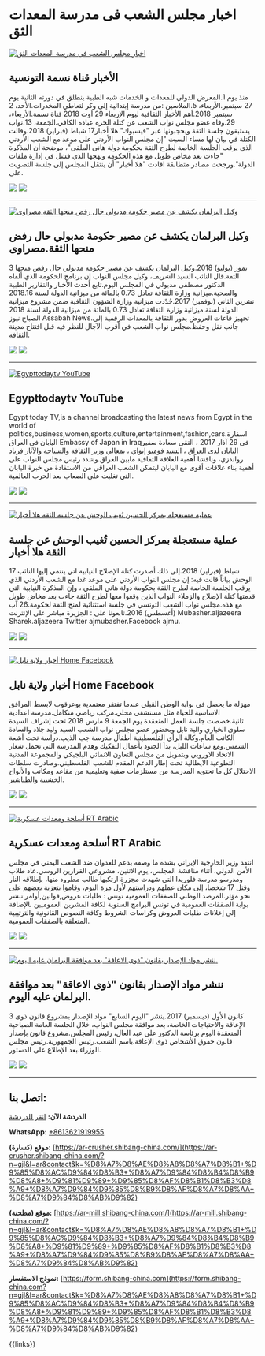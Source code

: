 # اخبار مجلس الشعب فى مدرسة المعدات الثق

<a href="https://swt.shibang-china.com/?n=gjl&l=ar&img&k=%D8%A7%D8%AE%D8%A8%D8%A7%D8%B1+%D9%85%D8%AC%D9%84%D8%B3+%D8%A7%D9%84%D8%B4%D8%B9%D8%A8+%D9%81%D9%89+%D9%85%D8%AF%D8%B1%D8%B3%D8%A9+%D8%A7%D9%84%D9%85%D8%B9%D8%AF%D8%A7%D8%AA+%D8%A7%D9%84%D8%AB%D9%82" target="_blank">![اخبار مجلس الشعب فى مدرسة المعدات الثق](http://static.shibang-china.com/all-800x300/159.jpg)</a>

## الأخبار قناة نسمة التونسية
منذ يوم 1.المعرض الدولي للمعدات و الخدمات شبه الطبية ينطلق في دورته الثانية يوم 27 سبتمبر.الأربعاء، 5.الملاسين :من مدرسة إبتدائية إلى وكر لتعاطي المخدرات.الأحد، 2 سبتمبر 2018.أهم الأخبار الثقافية ليوم الإربعاء 29 أوت 2018 قناة نسمة.الأربعاء، 29.وفاة عضو مجلس نواب الشعب عن كتلة الحرة عبادة الكافي.الجمعة، 13.نواب يستبقون جلسة الثقة ويحجبونها عبر &quot;فيسبوك&quot; هلا أخبار17 شباط (فبراير) 2018.وقالت الكتلة في بيان لها مساء السبت &quot;إن مجلس النواب الأردني على موعد مع الشعب الأردني الذي يرقب الجلسة الخاصة لطرح الثقة بحكومة دولة هاني الملقي&quot;، موضحة أن المذكرة &quot;جاءت بعد مخاض طويل مع هذه الحكومة ونهجها الذي فشل في إدارة ملفات الدولة&quot;.ورجحت مصادر متطابقة افادت &quot;هلا أخبار&quot; أن ينتقل المجلس إلى جلسة التصويت على.


<a href="https://whatsapp.shibangsoft.com/WhatsApp.php" target="_blank" title="WhatsApp">![](http://static.shibang-china.com/icon/whatsapp.png)</a> <a href="https://swt.shibang-china.com/?n=gjl&l=ar&icon&k=%D8%A7%D8%AE%D8%A8%D8%A7%D8%B1+%D9%85%D8%AC%D9%84%D8%B3+%D8%A7%D9%84%D8%B4%D8%B9%D8%A8+%D9%81%D9%89+%D9%85%D8%AF%D8%B1%D8%B3%D8%A9+%D8%A7%D9%84%D9%85%D8%B9%D8%AF%D8%A7%D8%AA+%D8%A7%D9%84%D8%AB%D9%82" target="_blank">![](http://static.shibang-china.com/icon/chat-ar.png)</a>

---

<a href="https://swt.shibang-china.com/?n=gjl&l=ar&img&k=%D8%A7%D8%AE%D8%A8%D8%A7%D8%B1+%D9%85%D8%AC%D9%84%D8%B3+%D8%A7%D9%84%D8%B4%D8%B9%D8%A8+%D9%81%D9%89+%D9%85%D8%AF%D8%B1%D8%B3%D8%A9+%D8%A7%D9%84%D9%85%D8%B9%D8%AF%D8%A7%D8%AA+%D8%A7%D9%84%D8%AB%D9%82" target="_blank">![وكيل البرلمان يكشف عن مصير حكومة مدبولي حال رفض منحها الثقة.مصراوى](http://static.shibang-china.com/all-800x300/15.jpg)</a>

## وكيل البرلمان يكشف عن مصير حكومة مدبولي حال رفض منحها الثقة.مصراوى
3 تموز (يوليو) 2018.وكيل البرلمان يكشف عن مصير حكومة مدبولي حال رفض منحها الثقة.قال النائب السيد الشريف، وكيل مجلس النواب إن برنامج الحكومة الذي ألقاه الدكتور مصطفى مدبولي في المجلس اليوم.تابع أحدث الأخبار والتقارير الطبية والصحية.ميزانية وزارة الثقافة تعادل 0.73 بالمائة من ميزانية الدولة لسنة 2018.16 تشرين الثاني (نوفمبر) 2017.حُدّدت ميزانية وزارة الشؤون الثقافية ضمن مشروع ميزانية الدولة لسنة.ميزانية وزارة الثقافة تعادل 0.73 بالمائة من ميزانية الدولة لسنة 2018 الصباح نيوز Assabah News.تجهيز قاعات العروض بدور الثقافة بالمعدات الرقمية إلى جانب نقل وحفظ.مجلس نواب الشعب في أقرب الآجال للنظر فيه قبل افتتاح مدينة الثقافة.


<a href="https://whatsapp.shibangsoft.com/WhatsApp.php" target="_blank" title="WhatsApp">![](http://static.shibang-china.com/icon/whatsapp.png)</a> <a href="https://swt.shibang-china.com/?n=gjl&l=ar&icon&k=%D8%A7%D8%AE%D8%A8%D8%A7%D8%B1+%D9%85%D8%AC%D9%84%D8%B3+%D8%A7%D9%84%D8%B4%D8%B9%D8%A8+%D9%81%D9%89+%D9%85%D8%AF%D8%B1%D8%B3%D8%A9+%D8%A7%D9%84%D9%85%D8%B9%D8%AF%D8%A7%D8%AA+%D8%A7%D9%84%D8%AB%D9%82" target="_blank">![](http://static.shibang-china.com/icon/chat-ar.png)</a>

---

<a href="https://swt.shibang-china.com/?n=gjl&l=ar&img&k=%D8%A7%D8%AE%D8%A8%D8%A7%D8%B1+%D9%85%D8%AC%D9%84%D8%B3+%D8%A7%D9%84%D8%B4%D8%B9%D8%A8+%D9%81%D9%89+%D9%85%D8%AF%D8%B1%D8%B3%D8%A9+%D8%A7%D9%84%D9%85%D8%B9%D8%AF%D8%A7%D8%AA+%D8%A7%D9%84%D8%AB%D9%82" target="_blank">![Egypttodaytv YouTube](http://static.shibang-china.com/all-800x300/1108.jpg)</a>

## Egypttodaytv YouTube
Egypt today TV,is a channel broadcasting the latest news from Egypt in the world of politics,business,women,sports,culture,entertainment,fashion,cars.اسفارة اليابان في العراق Embassy of Japan in Iraqفي 29 آذار 2017 ، التقى سعادة سفير اليابان لدى العراق ، السيد فوميو إيواي ، بمعالي وزير الثقافة والسياحة والآثار فرياد رواندزي، وناقشا أهمية العلاقة الثقافية مابين العراق.وشدد رئيس مجلس النواب على أهمية بناء علاقات أقوى مع اليابان ليتمكن الشعب العراقي من الاستفادة من خبرة اليابان التي تغلبت على الصعاب بعد الحرب العالمية.


<a href="https://whatsapp.shibangsoft.com/WhatsApp.php" target="_blank" title="WhatsApp">![](http://static.shibang-china.com/icon/whatsapp.png)</a> <a href="https://swt.shibang-china.com/?n=gjl&l=ar&icon&k=%D8%A7%D8%AE%D8%A8%D8%A7%D8%B1+%D9%85%D8%AC%D9%84%D8%B3+%D8%A7%D9%84%D8%B4%D8%B9%D8%A8+%D9%81%D9%89+%D9%85%D8%AF%D8%B1%D8%B3%D8%A9+%D8%A7%D9%84%D9%85%D8%B9%D8%AF%D8%A7%D8%AA+%D8%A7%D9%84%D8%AB%D9%82" target="_blank">![](http://static.shibang-china.com/icon/chat-ar.png)</a>

---

<a href="https://swt.shibang-china.com/?n=gjl&l=ar&img&k=%D8%A7%D8%AE%D8%A8%D8%A7%D8%B1+%D9%85%D8%AC%D9%84%D8%B3+%D8%A7%D9%84%D8%B4%D8%B9%D8%A8+%D9%81%D9%89+%D9%85%D8%AF%D8%B1%D8%B3%D8%A9+%D8%A7%D9%84%D9%85%D8%B9%D8%AF%D8%A7%D8%AA+%D8%A7%D9%84%D8%AB%D9%82" target="_blank">![عملية مستعجلة بمركز الحسين تُغيب الوحش عن جلسة الثقة هلا أخبار](http://static.shibang-china.com/all-800x300/480.jpg)</a>

## عملية مستعجلة بمركز الحسين تُغيب الوحش عن جلسة الثقة هلا أخبار
17 شباط (فبراير) 2018.إلى ذلك أصدرت كتلة الإصلاح النيابية اتي ينتمي إليها النائب الوحش بياناً قالت فيه: إن مجلس النواب الأردني على موعد غدا مع الشعب الأردني الذي يرقب الجلسة الخاصة لطرح الثقة بحكومة دولة هاني الملقي ، وإن المذكرة النيابية التي قدمتها كتلة الإصلاح والزملاء النواب الذين وقعوا معها لطرح الثقة جاءت بعد مخاض طويل مع هذه.مجلس نواب الشعب التونسي في جلسة استثنائية لمنح الثقة لحكومة.26 آب (أغسطس) 2016.تابعونا على : الجزيرة مباشر على الإنترنت Mubasher.aljazeera Sharek.aljazeera Twitter ajmubasher.Facebook ajmu.


<a href="https://whatsapp.shibangsoft.com/WhatsApp.php" target="_blank" title="WhatsApp">![](http://static.shibang-china.com/icon/whatsapp.png)</a> <a href="https://swt.shibang-china.com/?n=gjl&l=ar&icon&k=%D8%A7%D8%AE%D8%A8%D8%A7%D8%B1+%D9%85%D8%AC%D9%84%D8%B3+%D8%A7%D9%84%D8%B4%D8%B9%D8%A8+%D9%81%D9%89+%D9%85%D8%AF%D8%B1%D8%B3%D8%A9+%D8%A7%D9%84%D9%85%D8%B9%D8%AF%D8%A7%D8%AA+%D8%A7%D9%84%D8%AB%D9%82" target="_blank">![](http://static.shibang-china.com/icon/chat-ar.png)</a>

---

<a href="https://swt.shibang-china.com/?n=gjl&l=ar&img&k=%D8%A7%D8%AE%D8%A8%D8%A7%D8%B1+%D9%85%D8%AC%D9%84%D8%B3+%D8%A7%D9%84%D8%B4%D8%B9%D8%A8+%D9%81%D9%89+%D9%85%D8%AF%D8%B1%D8%B3%D8%A9+%D8%A7%D9%84%D9%85%D8%B9%D8%AF%D8%A7%D8%AA+%D8%A7%D9%84%D8%AB%D9%82" target="_blank">![أخبار ولاية نابل Home Facebook](http://static.shibang-china.com/all-800x300/1513.jpg)</a>

## أخبار ولاية نابل Home Facebook
مهزلة ما يحصل في بوابة الوطن القبلي عندما تفتقر معتمدية بوعرقوب لابسط المرافق الاساسية للحياة مثل مستشفى محلي.مركب رياضي متكامل.مدرسة اعدادية ثانية.خصصت جلسة العمل المنعقدة يوم الجمعة 9 مارس 2018 تحت إشراف السيدة سلوى الخياري والية نابل وبحضور عضو مجلس نواب الشعب السيد وليد جلاد والسادة الكاتب العام.وكالة الرأي الفلسطينية أطفال مدرسة جب الذيب.دراسة تحت أشعة الشمس.ومع ساعات الليل، بدأ الجنود بأعمال التفكيك وهدم المدرسة التي تحمل شعار الاتحاد الاوروبي وبتمويل من مجلس التعاون الانمائي البلجيكي والمجموعة المدنية التطوعية الايطالية تحت إطار الدعم المقدم للشعب الفلسطيني.وصادرت سلطات الاحتلال كل ما تحتويه المدرسة من مستلزمات صفية وتعليمية من مقاعد ومكاتب والألواح الخشبية والطباشير.


<a href="https://whatsapp.shibangsoft.com/WhatsApp.php" target="_blank" title="WhatsApp">![](http://static.shibang-china.com/icon/whatsapp.png)</a> <a href="https://swt.shibang-china.com/?n=gjl&l=ar&icon&k=%D8%A7%D8%AE%D8%A8%D8%A7%D8%B1+%D9%85%D8%AC%D9%84%D8%B3+%D8%A7%D9%84%D8%B4%D8%B9%D8%A8+%D9%81%D9%89+%D9%85%D8%AF%D8%B1%D8%B3%D8%A9+%D8%A7%D9%84%D9%85%D8%B9%D8%AF%D8%A7%D8%AA+%D8%A7%D9%84%D8%AB%D9%82" target="_blank">![](http://static.shibang-china.com/icon/chat-ar.png)</a>

---

<a href="https://swt.shibang-china.com/?n=gjl&l=ar&img&k=%D8%A7%D8%AE%D8%A8%D8%A7%D8%B1+%D9%85%D8%AC%D9%84%D8%B3+%D8%A7%D9%84%D8%B4%D8%B9%D8%A8+%D9%81%D9%89+%D9%85%D8%AF%D8%B1%D8%B3%D8%A9+%D8%A7%D9%84%D9%85%D8%B9%D8%AF%D8%A7%D8%AA+%D8%A7%D9%84%D8%AB%D9%82" target="_blank">![أسلحة ومعدات عسكرية RT Arabic](http://static.shibang-china.com/all-800x300/878.jpg)</a>

## أسلحة ومعدات عسكرية RT Arabic
انتقد وزير الخارجية الإيراني بشدة ما وصفه بدعم للعدوان ضد الشعب اليمني في مجلس الأمن الدولي، أثناء مناقشة المجلس، يوم الاثنين، مشروعي القرارين الروسي.عاد طلاب ومدرسو مدرسة فلوريدا التي شهدت مجزرة ارتكبها طالب مطرود منها، بإطلاقه النار وقتل 17 شخصا، إلى مكان عملهم ودراستهم لأول مرة اليوم، وقاموا بتعزية بعضهم على نحو مؤثر.المرصد الوطني للصفقات العمومية تونس : طلبات عروض,قوانين,أوامر.تنشر بوابة الصفقات العمومية في تونس البرامج السنوية لكافة المشرين العموميين بالإضافة إلى إعلانات طلبات العروض وكراسات الشروط وكافة النصوص القانونية والترتيبية المتعلقة بالصفقات العمومية.


<a href="https://whatsapp.shibangsoft.com/WhatsApp.php" target="_blank" title="WhatsApp">![](http://static.shibang-china.com/icon/whatsapp.png)</a> <a href="https://swt.shibang-china.com/?n=gjl&l=ar&icon&k=%D8%A7%D8%AE%D8%A8%D8%A7%D8%B1+%D9%85%D8%AC%D9%84%D8%B3+%D8%A7%D9%84%D8%B4%D8%B9%D8%A8+%D9%81%D9%89+%D9%85%D8%AF%D8%B1%D8%B3%D8%A9+%D8%A7%D9%84%D9%85%D8%B9%D8%AF%D8%A7%D8%AA+%D8%A7%D9%84%D8%AB%D9%82" target="_blank">![](http://static.shibang-china.com/icon/chat-ar.png)</a>

---

<a href="https://swt.shibang-china.com/?n=gjl&l=ar&img&k=%D8%A7%D8%AE%D8%A8%D8%A7%D8%B1+%D9%85%D8%AC%D9%84%D8%B3+%D8%A7%D9%84%D8%B4%D8%B9%D8%A8+%D9%81%D9%89+%D9%85%D8%AF%D8%B1%D8%B3%D8%A9+%D8%A7%D9%84%D9%85%D8%B9%D8%AF%D8%A7%D8%AA+%D8%A7%D9%84%D8%AB%D9%82" target="_blank">![ننشر مواد الإصدار بقانون &quot;ذوى الاعاقة&quot; بعد موافقة البرلمان عليه اليوم.](http://static.shibang-china.com/all-800x300/1253.jpg)</a>

## ننشر مواد الإصدار بقانون &quot;ذوى الاعاقة&quot; بعد موافقة البرلمان عليه اليوم.
3 كانون الأول (ديسمبر) 2017.ينشر &quot;اليوم السابع&quot; مواد الإصدار بمشروع قانون ذوى الإعاقة والاحتياجات الخاصة، بعد موافقة مجلس النواب، خلال الجلسة العامة الصباحية المنعقدة اليوم برئاسة الدكتور على عبد العال، رئيس المجلس.مشروع قانون بإصدار قانون حقوق الأشخاص ذوى الإعاقة.باسم الشعب.رئيس الجمهورية.رئيس مجلس الوزراء.بعد الإطلاع على الدستور.

<a href="https://whatsapp.shibangsoft.com/WhatsApp.php" target="_blank" title="WhatsApp">![](http://static.shibang-china.com/icon/whatsapp.png)</a> <a href="https://swt.shibang-china.com/?n=gjl&l=ar&icon&k=%D8%A7%D8%AE%D8%A8%D8%A7%D8%B1+%D9%85%D8%AC%D9%84%D8%B3+%D8%A7%D9%84%D8%B4%D8%B9%D8%A8+%D9%81%D9%89+%D9%85%D8%AF%D8%B1%D8%B3%D8%A9+%D8%A7%D9%84%D9%85%D8%B9%D8%AF%D8%A7%D8%AA+%D8%A7%D9%84%D8%AB%D9%82" target="_blank">![](http://static.shibang-china.com/icon/chat-ar.png)</a>

---
## اتصل بنا:

**الدردشة الآن:** [انقر للدردشة](https://swt.shibang-china.com?n=gjl&l=ar&contact&k=%D8%A7%D8%AE%D8%A8%D8%A7%D8%B1+%D9%85%D8%AC%D9%84%D8%B3+%D8%A7%D9%84%D8%B4%D8%B9%D8%A8+%D9%81%D9%89+%D9%85%D8%AF%D8%B1%D8%B3%D8%A9+%D8%A7%D9%84%D9%85%D8%B9%D8%AF%D8%A7%D8%AA+%D8%A7%D9%84%D8%AB%D9%82)

**WhatsApp:**  [+8613621919955](https://whatsapp.shibangsoft.com/WhatsApp.php)

**موقع (كسارة):** [https://ar-crusher.shibang-china.com/](https://ar-crusher.shibang-china.com/?n=gjl&l=ar&contact&k=%D8%A7%D8%AE%D8%A8%D8%A7%D8%B1+%D9%85%D8%AC%D9%84%D8%B3+%D8%A7%D9%84%D8%B4%D8%B9%D8%A8+%D9%81%D9%89+%D9%85%D8%AF%D8%B1%D8%B3%D8%A9+%D8%A7%D9%84%D9%85%D8%B9%D8%AF%D8%A7%D8%AA+%D8%A7%D9%84%D8%AB%D9%82)

**موقع (مطحنة):** [https://ar-mill.shibang-china.com/](https://ar-mill.shibang-china.com/?n=gjl&l=ar&contact&k=%D8%A7%D8%AE%D8%A8%D8%A7%D8%B1+%D9%85%D8%AC%D9%84%D8%B3+%D8%A7%D9%84%D8%B4%D8%B9%D8%A8+%D9%81%D9%89+%D9%85%D8%AF%D8%B1%D8%B3%D8%A9+%D8%A7%D9%84%D9%85%D8%B9%D8%AF%D8%A7%D8%AA+%D8%A7%D9%84%D8%AB%D9%82)

**نموذج الاستفسار:** [https://form.shibang-china.com](https://form.shibang-china.com?n=gjl&l=ar&contact&k=%D8%A7%D8%AE%D8%A8%D8%A7%D8%B1+%D9%85%D8%AC%D9%84%D8%B3+%D8%A7%D9%84%D8%B4%D8%B9%D8%A8+%D9%81%D9%89+%D9%85%D8%AF%D8%B1%D8%B3%D8%A9+%D8%A7%D9%84%D9%85%D8%B9%D8%AF%D8%A7%D8%AA+%D8%A7%D9%84%D8%AB%D9%82)

{{links}}